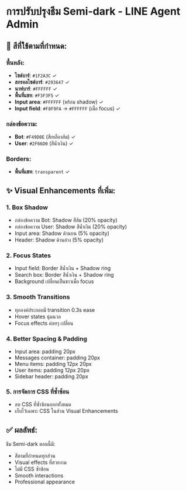 # การปรับปรุงธีม Semi-dark - LINE Agent Admin

## 🎨 สีที่ใช้ตามที่กำหนด:

### พื้นหลัง:
- **ไซด์บาร์**: `#1F2A3C` ✓
- **สกรอลไซด์บาร์**: `#293647` ✓
- **นาฟบาร์**: `#FFFFFF` ✓
- **พื้นที่แชท**: `#F3F3F5` ✓
- **Input area**: `#FFFFFF` (พร้อม shadow) ✓
- **Input field**: `#F8F9FA` → `#FFFFFF` (เมื่อ focus) ✓

### กล่องข้อความ:
- **Bot**: `#F49D0E` (สีเหลืองส้ม) ✓
- **User**: `#2F66D0` (สีน้ำเงิน) ✓

### Borders:
- **พื้นที่แชท**: `transparent` ✓

## ✨ Visual Enhancements ที่เพิ่ม:

### 1. **Box Shadow**
- กล่องข้อความ Bot: Shadow สีส้ม (20% opacity)
- กล่องข้อความ User: Shadow สีน้ำเงิน (20% opacity)
- Input area: Shadow ด้านบน (5% opacity)
- Header: Shadow ด้านล่าง (5% opacity)

### 2. **Focus States**
- Input field: Border สีน้ำเงิน + Shadow ring
- Search box: Border สีน้ำเงิน + Shadow ring
- Background เปลี่ยนเป็นขาวเมื่อ focus

### 3. **Smooth Transitions**
- ทุกองค์ประกอบมี transition 0.3s ease
- Hover states นุ่มนวล
- Focus effects ค่อยๆ เปลี่ยน

### 4. **Better Spacing & Padding**
- Input area: padding 20px
- Messages container: padding 20px
- Menu items: padding 12px 20px
- User items: padding 12px 20px
- Sidebar header: padding 20px

### 5. **การจัดการ CSS ที่ซ้ำซ้อน**
- ลบ CSS ที่ซ้ำซ้อนออกทั้งหมด
- เก็บไว้เฉพาะ CSS ในส่วน Visual Enhancements

## ✅ ผลลัพธ์:
ธีม Semi-dark ตอนนี้มี:
- สีตามที่กำหนดทุกส่วน
- Visual effects ที่สวยงาม
- ไม่มี CSS ซ้ำซ้อน
- Smooth interactions
- Professional appearance
